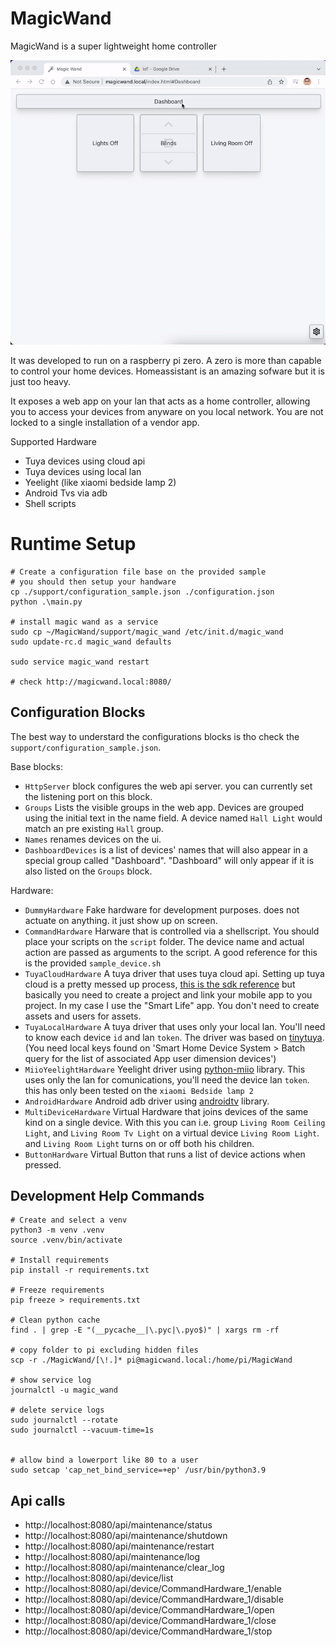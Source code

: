 # MagicWand
MagicWand is a super lightweight home controller

![MagicWand](https://github.com/RuiVarela/MagicWand/raw/main/readme00.gif)   

It was developed to run on a raspberry pi zero. A zero is more than capable to control your home devices. Homeassistant is an amazing sofware but it is just too heavy.   

It exposes a web app on your lan that acts as a home controller, allowing you to access your devices from anyware on you local network. You are not locked to a single installation of a vendor app.

Supported Hardware
- Tuya devices using cloud api
- Tuya devices using local lan
- Yeelight (like xiaomi bedside lamp 2)
- Android Tvs via adb
- Shell scripts

# Runtime Setup
```
# Create a configuration file base on the provided sample
# you should then setup your handware
cp ./support/configuration_sample.json ./configuration.json
python .\main.py

# install magic wand as a service
sudo cp ~/MagicWand/support/magic_wand /etc/init.d/magic_wand
sudo update-rc.d magic_wand defaults

sudo service magic_wand restart

# check http://magicwand.local:8080/
```

## Configuration Blocks
The best way to understard the configurations blocks is tho check the `support/configuration_sample.json`.   

Base blocks:
- `HttpServer` block configures the web api server. you can currently set the listening port on this block.
- `Groups` Lists the visible groups in the web app. Devices are grouped using the initial text in the name field. A device named `Hall Light` would match an pre existing `Hall` group.
- `Names` renames devices on the ui.
- `DashboardDevices` is a list of devices' names that will also appear in a special group called "Dashboard". "Dashboard" will only appear if it is also listed on the `Groups` block. 

Hardware:
- `DummyHardware` Fake hardware for development purposes. does not actuate on anything. it just show up on screen.
- `CommandHardware` Harware that is controlled via a shellscript. You should place your scripts on the `script` folder. The device name and actual action are passed as arguments to the script. A good reference for this is the provided `sample_device.sh`
- `TuyaCloudHardware` A tuya driver that uses tuya cloud api. Setting up tuya cloud is a pretty messed up process, [this is the sdk reference](https://github.com/tuya/tuya-iot-python-sdk) but basically you need to create a project and link your mobile app to you project. In my case I use the "Smart Life" app. You don't need to create assets and users for assets.
- `TuyaLocalHardware` A tuya driver that uses only your local lan. You'll need to know each device `id` and lan `token`. The driver was based on [tinytuya](https://github.com/jasonacox/tinytuya). (You need local keys found on 'Smart Home Device System > Batch query for the list of associated App user dimension devices')
- `MiioYeelightHardware` Yeelight driver using [python-miio](https://github.com/rytilahti/python-miio) library. This uses only the lan for comunications, you'll need the device lan `token`. this has only been tested on the `xiaomi Bedside lamp 2`
- `AndroidHardware` Android adb driver using [androidtv](https://github.com/JeffLIrion/python-androidtv) library. 
- `MultiDeviceHardware` Virtual Hardware that joins devices of the same kind on a single device. With this you can i.e. group `Living Room Ceiling Light`, and `Living Room Tv Light` on a virtual device `Living Room Light`. and `Living Room Light` turns on or off both his children. 
- `ButtonHardware` Virtual Button that runs a list of device actions when pressed.


## Development Help Commands

```
# Create and select a venv
python3 -m venv .venv
source .venv/bin/activate

# Install requirements
pip install -r requirements.txt

# Freeze requirements
pip freeze > requirements.txt

# Clean python cache
find . | grep -E "(__pycache__|\.pyc|\.pyo$)" | xargs rm -rf

# copy folder to pi excluding hidden files
scp -r ./MagicWand/[\!.]* pi@magicwand.local:/home/pi/MagicWand

# show service log
journalctl -u magic_wand

# delete service logs
sudo journalctl --rotate
sudo journalctl --vacuum-time=1s


# allow bind a lowerport like 80 to a user 
sudo setcap 'cap_net_bind_service=+ep' /usr/bin/python3.9
```

## Api calls
- http://localhost:8080/api/maintenance/status
- http://localhost:8080/api/maintenance/shutdown
- http://localhost:8080/api/maintenance/restart
- http://localhost:8080/api/maintenance/log
- http://localhost:8080/api/maintenance/clear_log
- http://localhost:8080/api/device/list
- http://localhost:8080/api/device/CommandHardware_1/enable
- http://localhost:8080/api/device/CommandHardware_1/disable
- http://localhost:8080/api/device/CommandHardware_1/open
- http://localhost:8080/api/device/CommandHardware_1/close
- http://localhost:8080/api/device/CommandHardware_1/stop

